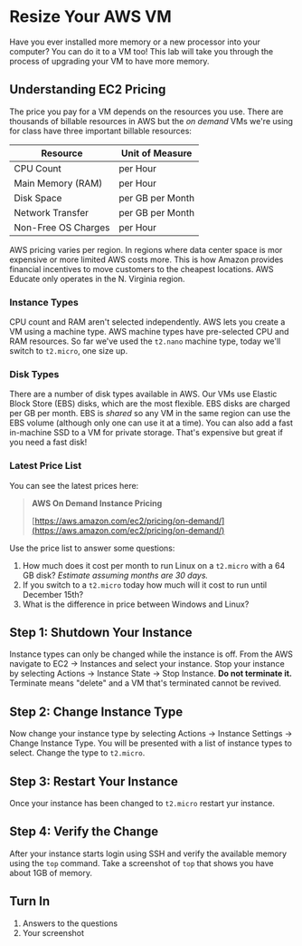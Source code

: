# Resize Your AWS VM 

Have you ever installed more memory or a new processor into your computer? You can do it to a VM too! This lab will take you through the process of upgrading your VM to have more memory. 

## Understanding EC2 Pricing 

The price you pay for a VM depends on the resources you use. There are thousands of billable resources in AWS but the *on demand* VMs we're using for class have three important billable resources:

| Resource | Unit of Measure | 
| --- | --- | 
| CPU Count | per Hour | 
| Main Memory (RAM) | per Hour | 
| Disk Space | per GB per Month | 
| Network Transfer | per GB per Month | 
| Non-Free OS Charges | per Hour | 

AWS pricing varies per region. In regions where data center space is mor expensive or more limited AWS costs more. This is how Amazon provides financial incentives to move customers to the cheapest locations. AWS Educate only operates in the N. Virginia region. 

### Instance Types

CPU count and RAM aren't selected independently. AWS lets you create a VM using a machine type. AWS machine types have pre-selected CPU and RAM resources. So far we've used the `t2.nano` machine type, today we'll switch to `t2.micro`, one size up. 

### Disk Types 

There are a number of disk types available in AWS. Our VMs use Elastic Block Store (EBS) disks, which are the most flexible. EBS disks are charged per GB per month. EBS is *shared* so any VM in the same region can use the EBS volume (although only one can use it at a time). You can also add a fast in-machine SSD to a VM for private storage. That's expensive but great if you need a fast disk!

### Latest Price List 

You can see the latest prices here: 

> **AWS On Demand Instance Pricing**
>
> [https://aws.amazon.com/ec2/pricing/on-demand/](https://aws.amazon.com/ec2/pricing/on-demand/)

Use the price list to answer some questions:

1. How much does it cost per month to run Linux on a `t2.micro` with a 64 GB disk? *Estimate assuming months are 30 days.*
1. If you switch to a `t2.micro` today how much will it cost to run until December 15th?
1. What is the difference in price between Windows and Linux? 

## Step 1: Shutdown Your Instance 

Instance types can only be changed while the instance is off. From the AWS navigate to EC2 -> Instances and select your instance. Stop your instance by selecting Actions -> Instance State -> Stop Instance. **Do not terminate it.** Terminate means "delete" and a VM that's terminated cannot be revived. 

## Step 2: Change Instance Type 

Now change your instance type by selecting Actions -> Instance Settings -> Change Instance Type. You will be presented with a list of instance types to select. Change the type to `t2.micro`. 

## Step 3: Restart Your Instance 

Once your instance has been changed to `t2.micro` restart yur instance. 

## Step 4: Verify the Change 

After your instance starts login using SSH and verify the available memory using the `top` command. Take a screenshot of `top` that shows you have about 1GB of memory. 

## Turn In 

1. Answers to the questions
1. Your screenshot 

